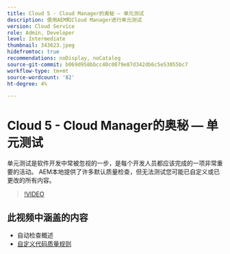 ```yaml
---
title: Cloud 5 - Cloud Manager的奥秘 — 单元测试
description: 使用AEM和Cloud Manager进行单元测试
version: Cloud Service
role: Admin, Developer
level: Intermediate
thumbnail: 343623.jpeg
hidefromtoc: true
recommendations: noDisplay, noCatalog
source-git-commit: b069d958bbcc40c0079e87d342db6c5e53055bc7
workflow-type: tm+mt
source-wordcount: '82'
ht-degree: 4%

---
```


# Cloud 5 - Cloud Manager的奥秘 — 单元测试

单元测试是软件开发中常被忽视的一步，是每个开发人员都应该完成的一项非常重要的活动。 AEM本地提供了许多默认质量检查，但无法测试您可能已自定义或已更改的所有内容。

>[!VIDEO](https://video.tv.adobe.com/v/343623)

## 此视频中涵盖的内容

+ 自动检查概述
+ [自定义代码质量规则](https://experienceleague.adobe.com/docs/experience-manager-cloud-service/content/implementing/using-cloud-manager/test-results/custom-code-quality-rules.html)
